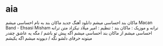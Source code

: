 # aia
 ماکان بند احساسی میشم  دانلود آهنگ جدید ماکان بند به نام احساسی میشم  Macan Band - Ehsasi Misham  ترانه و موزیک : ماکان بند ؛ تنظیم : امیر میلاد نیکزاد  متن ترانه احساسی میشم از ماکان بند احساسی میشم اگه پیش تو باشم / مگه یه عاشق چقدر میتونه حرفای دلشو نگه / دیوونه میشم اگه یکیشم
